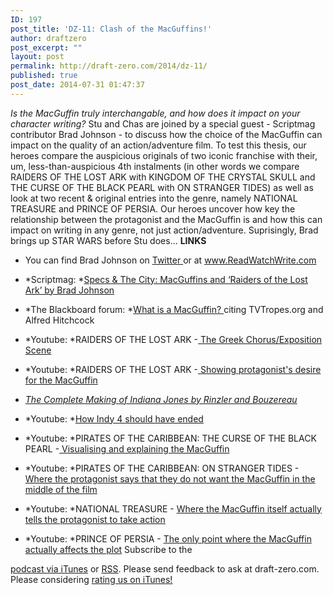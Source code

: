 ```yaml
---
ID: 197
post_title: 'DZ-11: Clash of the MacGuffins!'
author: draftzero
post_excerpt: ""
layout: post
permalink: http://draft-zero.com/2014/dz-11/
published: true
post_date: 2014-07-31 01:47:37
---
```

*Is the MacGuffin truly interchangable, and how does it impact on your character writing?* Stu and Chas are joined by a special guest - Scriptmag contributor Brad Johnson - to discuss how the choice of the MacGuffin can impact on the quality of an action/adventure film. To test this thesis, our heroes compare the auspicious originals of two iconic franchise with their, um, less-than-auspicious 4th instalments (in other words we compare RAIDERS OF THE LOST ARK with KINGDOM OF THE CRYSTAL SKULL and THE CURSE OF THE BLACK PEARL with ON STRANGER TIDES) as well as look at two recent & original entries into the genre, namely NATIONAL TREASURE and PRINCE OF PERSIA. Our heroes uncover how key the relationship between the protagonist and the MacGuffin is and how this can impact on writing in any genre, not just action/adventure. Suprisingly, Brad brings up STAR WARS before Stu does... **LINKS** 
*   You can find Brad Johnson on <a href="https://twitter.com/@RWWFilm" target="_blank">Twitter </a>or at <a href="http://www.readwatchwrite.com" target="_blank">www.ReadWatchWrite.com</a>
*   *Scriptmag: *<a href="http://www.scriptmag.com/features/specs-the-city-macguffins-and-raiders-of-the-lost-ark" target="_blank">Specs & The City: MacGuffins and ‘Raiders of the Lost Ark’ by Brad Johnson</a> <div id="stcpDiv" style="position: absolute; top: -1999px; left: -1988px;">
      pecs & The City: MacGuffins and ‘Raiders of the Lost Ark’ - See more at: http://www.scriptmag.com/features/specs-the-city-macguffins-and-raiders-of-the-lost-ark#sthash.zlc7sxQo.dpuf
    </div>

*   *The Blackboard forum: *<a href="http://theblackboard.blcklst.com/forums/topic/what-is-a-mcguffin/" target="_blank">What is a MacGuffin? </a>citing TVTropes.org and Alfred Hitchcock
*   *Youtube: *RAIDERS OF THE LOST ARK -<a href="https://www.youtube.com/watch?v=RfUkwCvXHEo" target="_blank"> The Greek Chorus/Exposition Scene </a>
*   *Youtube: *RAIDERS OF THE LOST ARK -<a href="https://www.youtube.com/watch?v=MeIBFGyGd6M" target="_blank"> Showing protagonist's desire for the MacGuffin</a>
*   *<a href="http://www.amazon.com/The-Complete-Making-Indiana-Jones/dp/0345501292" target="_blank">The Complete Making of Indiana Jones by Rinzler and Bouzereau</a>*
*   *Youtube: *<a href="https://www.youtube.com/watch?v=Hs8D6zwQhxs" target="_blank">How Indy 4 should have ended </a>
*   *Youtube: *PIRATES OF THE CARIBBEAN: THE CURSE OF THE BLACK PEARL -<a href="https://www.youtube.com/watch?v=1fzXmJyolfY" target="_blank"> Visualising and explaining the MacGuffin</a>
*   *Youtube: *PIRATES OF THE CARIBBEAN: ON STRANGER TIDES - <a href="https://www.youtube.com/watch?v=X857biAU9TQ" target="_blank">Where the protagonist says that they do not want the MacGuffin in the middle of the film</a>
*   *Youtube: *NATIONAL TREASURE - <a href="https://www.youtube.com/watch?v=he2jDZkzgiM" target="_blank">Where the MacGuffin itself actually tells the protagonist to take action</a>
*   *Youtube: *PRINCE OF PERSIA - <a href="https://www.youtube.com/watch?v=76aWfOPLWBU" target="_blank">The only point where the MacGuffin actually affects the plot</a> Subscribe to the 

[podcast via iTunes][1] or [RSS][2]. Please send feedback to ask at draft-zero.com. Please considering [rating us on iTunes!][1]

 [1]: https://itunes.apple.com/au/podcast/draft-zero-screenwriting-podcast/id847126598?mt=2&ls=1
 [2]: http://draftzero.libsyn.com/rss